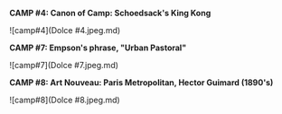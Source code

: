 **CAMP #4: Canon of Camp: Schoedsack's King Kong**

![camp#4](Dolce #4.jpeg.md)  

**CAMP #7: Empson's phrase, "Urban Pastoral"** 

![camp#7](Dolce #7.jpeg.md) 

**CAMP #8: Art Nouveau: Paris Metropolitan, Hector Guimard (1890's)**  

![camp#8](Dolce #8.jpeg.md) 
